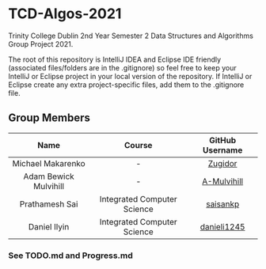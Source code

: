 # TCD-Algos-2021

Trinity College Dublin 2nd Year Semester 2 Data Structures and Algorithms Group Project 2021.

The root of this repository is IntelliJ IDEA and Eclipse IDE friendly (associated files/folders are in the .gitignore) so feel free to keep your IntelliJ or Eclipse project in your local version of the repository. If IntelliJ or Eclipse create any extra project-specific files, add them to the .gitignore file.

## Group Members

|         Name          |           Course            |                      GitHub Username                     |
| :---:                 | :-------------:             | :-:                                                      |
| Michael Makarenko     | -                           | <a href="https://github.com/zugidor">Zugidor</a>         |
| Adam Bewick Mulvihill | -                           | <a href="https://github.com/A-Mulvihill">A-Mulvihill</a> |
| Prathamesh Sai        | Integrated Computer Science | <a href="https://github.com/saisankp">saisankp</a>       |
| Daniel Ilyin          | Integrated Computer Science | <a href="https://github.com/danieli1245">danieli1245</a>                                       |

### See TODO.md and Progress.md
